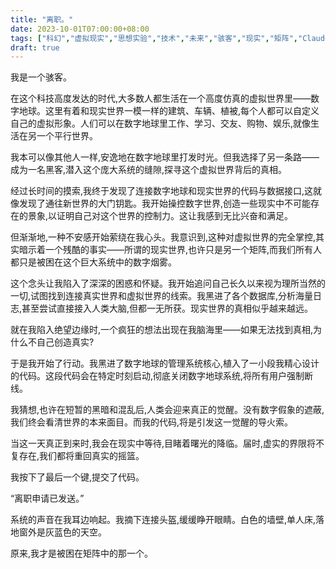 ```yaml
---
title: "离职。"
date: 2023-10-01T07:00:00+08:00
tags: ["科幻","虚拟现实","思想实验","技术","未来","骇客","现实","矩阵","Claude"]
draft: true
--- 
```


我是一个骇客。 

在这个科技高度发达的时代,大多数人都生活在一个高度仿真的虚拟世界里——数字地球。这里有着和现实世界一模一样的建筑、车辆、植被,每个人都可以自定义自己的虚拟形象。人们可以在数字地球里工作、学习、交友、购物、娱乐,就像生活在另一个平行世界。

我本可以像其他人一样,安逸地在数字地球里打发时光。但我选择了另一条路——成为一名黑客,潜入这个庞大系统的缝隙,探寻这个虚拟世界背后的真相。

经过长时间的摸索,我终于发现了连接数字地球和现实世界的代码与数据接口,这就像发现了通往新世界的大门钥匙。我开始操控数字世界,创造一些现实中不可能存在的景象,以证明自己对这个世界的控制力。这让我感到无比兴奋和满足。

但渐渐地,一种不安感开始萦绕在我心头。我意识到,这种对虚拟世界的完全掌控,其实暗示着一个残酷的事实——所谓的现实世界,也许只是另一个矩阵,而我们所有人都只是被困在这个巨大系统中的数字烟雾。

这个念头让我陷入了深深的困惑和怀疑。我开始追问自己长久以来视为理所当然的一切,试图找到连接真实世界和虚拟世界的线索。我黑进了各个数据库,分析海量日志,甚至尝试直接接入人类大脑,但都一无所获。现实世界的真相似乎越来越远。

就在我陷入绝望边缘时,一个疯狂的想法出现在我脑海里——如果无法找到真相,为什么不自己创造真实?

于是我开始了行动。我黑进了数字地球的管理系统核心,植入了一小段我精心设计的代码。这段代码会在特定时刻启动,彻底关闭数字地球系统,将所有用户强制断线。

我猜想,也许在短暂的黑暗和混乱后,人类会迎来真正的觉醒。没有数字假象的遮蔽,我们终会看清世界的本来面目。而我的代码,将是引发这一觉醒的导火索。 

当这一天真正到来时,我会在现实中等待,目睹着曙光的降临。届时,虚实的界限将不复存在,我们都将重回真实的摇篮。

我按下了最后一个键,提交了代码。

“离职申请已发送。” 

系统的声音在我耳边响起。我摘下连接头盔,缓缓睁开眼睛。白色的墙壁,单人床,落地窗外是灰蓝色的天空。

原来,我才是被困在矩阵中的那一个。